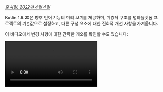 [//]: # (title: Kotlin 1.6.20의 새로운 기능)

_[출시일: 2022년 4월 4일](releases.md#release-details)_

Kotlin 1.6.20은 향후 언어 기능의 미리 보기를 제공하며, 계층적 구조를 멀티플랫폼 프로젝트의 기본값으로 설정하고, 다른 구성 요소에 대한 진화적 개선 사항을 가져옵니다.

이 비디오에서 변경 사항에 대한 간략한 개요를 확인할 수도 있습니다:

<video src="https://www.youtube.com/v/8F19ds109-o" title="What's new in Kotlin 1.6.20"/>

## 언어

Kotlin 1.6.20에서는 두 가지 새로운 언어 기능을 사용해 볼 수 있습니다:

*   [Kotlin/JVM용 컨텍스트 리시버 프로토타입](#prototype-of-context-receivers-for-kotlin-jvm)
*   [확정적 non-nullable 타입](#definitely-non-nullable-types)

### Kotlin/JVM용 컨텍스트 리시버 프로토타입

> 이 기능은 Kotlin/JVM에서만 사용할 수 있는 프로토타입입니다. `-Xcontext-receivers`를 활성화하면 컴파일러는 프로덕션 코드에 사용할 수 없는 사전 출시 바이너리를 생성합니다. 컨텍스트 리시버는 시험용 프로젝트에서만 사용하십시오. [YouTrack](https://youtrack.jetbrains.com/issues/KT)에 피드백을 보내주시면 감사하겠습니다.
>
{style="warning"}

Kotlin 1.6.20부터는 하나의 리시버(receiver)만 가질 수 있다는 제약이 사라졌습니다. 더 많은 리시버가 필요한 경우, 선언에 컨텍스트 리시버(context receiver)를 추가하여 함수, 프로퍼티, 클래스를 컨텍스트 의존적(_contextual_)으로 만들 수 있습니다. 컨텍스트 선언은 다음을 수행합니다:

*   선언된 모든 컨텍스트 리시버가 호출자(caller)의 스코프에 암시적 리시버로 존재해야 합니다.
*   선언된 컨텍스트 리시버를 자신의 본문 스코프(body scope)로 암시적 리시버로 가져옵니다.

```kotlin
interface LoggingContext {
    val log: Logger // 이 컨텍스트는 로거에 대한 참조를 제공합니다.
}

context(LoggingContext)
fun startBusinessOperation() {
    // LoggingContext가 암시적 리시버이므로 log 프로퍼티에 접근할 수 있습니다.
    log.info("Operation has started")
}

fun test(loggingContext: LoggingContext) {
    with(loggingContext) {
        // startBusinessOperation()을 호출하려면 스코프에 LoggingContext가 암시적 리시버로 있어야 합니다.
        startBusinessOperation()
    }
}
```

프로젝트에서 컨텍스트 리시버를 활성화하려면 `-Xcontext-receivers` 컴파일러 옵션을 사용하십시오. 기능 및 구문에 대한 자세한 설명은 [KEEP](https://github.com/Kotlin/KEEP/blob/master/proposals/context-receivers.md#detailed-design)에서 확인할 수 있습니다.

구현은 프로토타입이며 다음 사항에 유의하십시오:

*   `-Xcontext-receivers`가 활성화되면 컴파일러는 프로덕션 코드에 사용할 수 없는 사전 출시 바이너리를 생성합니다.
*   현재 컨텍스트 리시버에 대한 IDE 지원은 미미합니다.

이 기능을 시험용 프로젝트에서 사용해보고 [이 YouTrack 이슈](https://youtrack.jetbrains.com/issue/KT-42435)에 여러분의 생각과 경험을 공유해 주십시오. 문제가 발생하면 [새 이슈를 제출](https://kotl.in/issue)해 주십시오.

### 확정적 non-nullable 타입

> 확정적 non-nullable 타입은 [베타](components-stability.md) 단계에 있습니다. 거의 안정적이지만, 향후 마이그레이션 단계가 필요할 수 있습니다. 변경 사항을 최소화하기 위해 최선을 다할 것입니다.
>
{style="warning"}

제네릭 Java 클래스 및 인터페이스를 확장할 때 더 나은 상호 운용성을 제공하기 위해, Kotlin 1.6.20에서는 새로운 구문 `T & Any`를 사용하여 사용 지점(use site)에서 제네릭 타입 파라미터를 확정적 non-nullable로 표시할 수 있습니다.
이 구문 형식은 [교차 타입(intersection types)](https://en.wikipedia.org/wiki/Intersection_type) 표기법에서 유래했으며, 현재는 `&`의 왼쪽에 nullable 상위 바운드(upper bound)를 가진 타입 파라미터와 오른쪽에 non-nullable `Any`로 제한됩니다:

```kotlin
fun <T> elvisLike(x: T, y: T & Any): T & Any = x ?: y

fun main() {
    // OK
    elvisLike<String>("", "").length
    // 에러: 'null'은 non-null 타입의 값이 될 수 없습니다.
    elvisLike<String>("", null).length

    // OK
    elvisLike<String?>(null, "").length
    // 에러: 'null'은 non-null 타입의 값이 될 수 없습니다.
    elvisLike<String?>(null, null).length
}
```
{validate="false"}

이 기능을 활성화하려면 언어 버전을 `1.7`로 설정하십시오:

<tabs group="build-script">
<tab title="Kotlin" group-key="kotlin">

```kotlin
kotlin {
    sourceSets.all {
        languageSettings.apply {
            languageVersion = "1.7"
        }
    }
}
```

</tab>
<tab title="Groovy" group-key="groovy">

```groovy
kotlin {
    sourceSets.all {
        languageSettings {
            languageVersion = '1.7'
        }
    }
}
```

</tab>
</tabs>

[KEEP](https://github.com/Kotlin/KEEP/blob/master/proposals/definitely-non-nullable-types.md)에서 확정적 non-nullable 타입에 대해 자세히 알아보십시오.

## Kotlin/JVM

Kotlin 1.6.20은 다음을 소개합니다:

*   JVM 인터페이스의 기본 메서드 호환성 개선: [인터페이스를 위한 새로운 `@JvmDefaultWithCompatibility` 어노테이션](#new-jvmdefaultwithcompatibility-annotation-for-interfaces) 및 [`-Xjvm-default` 모드의 호환성 변경 사항](#compatibility-changes-in-the-xjvm-default-modes)
*   [JVM 백엔드에서 단일 모듈 병렬 컴파일 지원](#support-for-parallel-compilation-of-a-single-module-in-the-jvm-backend)
*   [함수형 인터페이스 생성자에 대한 호출 가능 참조 지원](#support-for-callable-references-to-functional-interface-constructors)

### 인터페이스를 위한 새로운 @JvmDefaultWithCompatibility 어노테이션

Kotlin 1.6.20은 새로운 어노테이션 [`@JvmDefaultWithCompatibility`](https://kotlinlang.org/api/latest/jvm/stdlib/kotlin.jvm/-jvm-default-with-compatibility/)를 소개합니다. 이를 `-Xjvm-default=all` 컴파일러 옵션과 함께 사용하여 모든 Kotlin 인터페이스의 non-abstract 멤버에 대해 [JVM 인터페이스에 기본 메서드를 생성](java-to-kotlin-interop.md#default-methods-in-interfaces)할 수 있습니다.

`-Xjvm-default=all` 옵션 없이 컴파일된 Kotlin 인터페이스를 사용하는 클라이언트가 있는 경우, 이 옵션으로 컴파일된 코드와 이진(binary) 호환성이 없을 수 있습니다.
Kotlin 1.6.20 이전에는 이러한 호환성 문제를 피하기 위해, [권장되는 접근 방식](https://blog.jetbrains.com/kotlin/2020/07/kotlin-1-4-m3-generating-default-methods-in-interfaces/#JvmDefaultWithoutCompatibility)은 `-Xjvm-default=all-compatibility` 모드를 사용하고, 이러한 유형의 호환성이 필요 없는 인터페이스에는 `@JvmDefaultWithoutCompatibility` 어노테이션을 사용하는 것이었습니다.

이 접근 방식에는 몇 가지 단점이 있었습니다:

*   새로운 인터페이스가 추가될 때 어노테이션 추가를 쉽게 잊을 수 있었습니다.
*   일반적으로 public API보다 비공개 부분에 더 많은 인터페이스가 있으므로, 코드의 여러 곳에 이 어노테이션을 두게 됩니다.

이제 `-Xjvm-default=all` 모드를 사용하고 `@JvmDefaultWithCompatibility` 어노테이션으로 인터페이스를 표시할 수 있습니다.
이를 통해 public API의 모든 인터페이스에 이 어노테이션을 한 번만 추가할 수 있으며, 새로운 비공개 코드에는 어노테이션을 사용할 필요가 없습니다.

[이 YouTrack 티켓](https://youtrack.jetbrains.com/issue/KT-48217)에 이 새로운 어노테이션에 대한 피드백을 남겨주십시오.

### -Xjvm-default 모드의 호환성 변경 사항

Kotlin 1.6.20은 기본 모드(`-Xjvm-default=disable` 컴파일러 옵션)의 모듈을 `-Xjvm-default=all` 또는 `-Xjvm-default=all-compatibility` 모드로 컴파일된 모듈에 대해 컴파일하는 옵션을 추가합니다.
이전과 마찬가지로, 모든 모듈이 `-Xjvm-default=all` 또는 `-Xjvm-default=all-compatibility` 모드를 가지고 있다면 컴파일은 성공적으로 이루어질 것입니다.
[이 YouTrack 이슈](https://youtrack.jetbrains.com/issue/KT-47000)에 피드백을 남길 수 있습니다.

Kotlin 1.6.20은 컴파일러 옵션 `-Xjvm-default`의 `compatibility` 및 `enable` 모드를 사용 중단(deprecate)합니다.
호환성과 관련하여 다른 모드의 설명에 변경 사항이 있지만, 전체적인 로직은 동일하게 유지됩니다.
[업데이트된 설명](java-to-kotlin-interop.md#compatibility-modes-for-default-methods)을 확인하십시오.

Java 상호 운용성의 기본 메서드에 대한 자세한 내용은 [상호 운용성 문서](java-to-kotlin-interop.md#default-methods-in-interfaces) 및
[이 블로그 게시물](https://blog.jetbrains.com/kotlin/2020/07/kotlin-1-4-m3-generating-default-methods-in-interfaces/)을 참조하십시오.

### JVM 백엔드에서 단일 모듈 병렬 컴파일 지원

> JVM 백엔드에서 단일 모듈 병렬 컴파일 지원은 [실험적](components-stability.md)입니다. 언제든지 중단되거나 변경될 수 있습니다. (아래 세부 정보 참조) 옵트인(Opt-in)이 필요하며, 평가 목적으로만 사용해야 합니다. [YouTrack](https://youtrack.jetbrains.com/issue/KT-46085)에 대한 여러분의 피드백을 주시면 감사하겠습니다.
>
{style="warning"}

[새로운 JVM IR 백엔드 컴파일 시간 개선](https://youtrack.jetbrains.com/issue/KT-46768) 작업을 계속하고 있습니다.
Kotlin 1.6.20에서는 모듈의 모든 파일을 병렬로 컴파일하는 실험적인 JVM IR 백엔드 모드를 추가했습니다.
병렬 컴파일은 전체 컴파일 시간을 최대 15%까지 단축할 수 있습니다.

[컴파일러 옵션](compiler-reference.md#compiler-options) `-Xbackend-threads`를 사용하여 실험적인 병렬 백엔드 모드를 활성화하십시오.
이 옵션에 대해 다음 인수를 사용하십시오:

*   `N`은 사용하려는 스레드 수입니다. CPU 코어 수보다 커서는 안 됩니다. 그렇지 않으면 스레드 간 컨텍스트 전환으로 인해 병렬화가 효과적이지 않게 됩니다.
*   `0`은 각 CPU 코어에 대해 별도의 스레드를 사용합니다.

[Gradle](gradle.md)은 작업을 병렬로 실행할 수 있지만, 프로젝트(또는 프로젝트의 주요 부분)가 Gradle 관점에서 하나의 큰 작업일 경우 이러한 유형의 병렬화는 크게 도움이 되지 않습니다.
매우 큰 모놀리식 모듈이 있는 경우, 병렬 컴파일을 사용하여 더 빠르게 컴파일하십시오.
프로젝트가 많은 작은 모듈로 구성되어 있고 Gradle에 의해 빌드가 병렬화되어 있다면, 컨텍스트 전환으로 인해 또 다른 병렬화 계층을 추가하는 것이 성능에 악영향을 미칠 수 있습니다.

> 병렬 컴파일에는 몇 가지 제약이 있습니다:
> *   [kapt](kapt.md)는 IR 백엔드를 비활성화하므로 kapt와 함께 작동하지 않습니다.
> *   설계상 더 많은 JVM 힙(heap)이 필요합니다. 힙의 양은 스레드 수에 비례합니다.
>
{style="note"}

### 함수형 인터페이스 생성자에 대한 호출 가능 참조 지원

> 함수형 인터페이스 생성자에 대한 호출 가능 참조 지원은 [실험적](components-stability.md)입니다. 언제든지 중단되거나 변경될 수 있습니다. (아래 세부 정보 참조) 옵트인(Opt-in)이 필요하며, 평가 목적으로만 사용해야 합니다. [YouTrack](https://youtrack.jetbrains.com/issue/KT-47939)에 대한 여러분의 피드백을 주시면 감사하겠습니다.
>
{style="warning"}

함수형 인터페이스 생성자에 대한 [호출 가능 참조](reflection.md#callable-references) 지원은 생성자 함수를 가진 인터페이스에서 [함수형 인터페이스](fun-interfaces.md)로 마이그레이션하는 소스 호환 방법을 추가합니다.

다음 코드를 고려하십시오:

```kotlin
interface Printer {
    fun print()
}

fun Printer(block: () -> Unit): Printer = object : Printer { override fun print() = block() }
```

함수형 인터페이스 생성자에 대한 호출 가능 참조가 활성화되면, 이 코드는 단순히 함수형 인터페이스 선언으로 대체될 수 있습니다:

```kotlin
fun interface Printer {
    fun print()
}
```

해당 생성자는 암시적으로 생성되며, `::Printer` 함수 참조를 사용하는 모든 코드는 컴파일됩니다. 예를 들어:

```kotlin
documentsStorage.addPrinter(::Printer)
```
{validate="false"}

레거시 함수 `Printer`에 [`@Deprecated`](https://kotlinlang.org/api/latest/jvm/stdlib/kotlin/-deprecated/) 어노테이션을 `DeprecationLevel.HIDDEN`과 함께 표시하여 이진 호환성을 유지하십시오:

```kotlin
@Deprecated(message = "Your message about the deprecation", level = DeprecationLevel.HIDDEN)
fun Printer(...) {...}
```
{validate="false"}

이 기능을 활성화하려면 컴파일러 옵션 `-XXLanguage:+KotlinFunInterfaceConstructorReference`를 사용하십시오.

## Kotlin/Native

Kotlin/Native 1.6.20은 새로운 구성 요소의 지속적인 개발을 의미합니다. 다른 플랫폼에서 Kotlin과의 일관된 경험을 향한 또 다른 발걸음을 내디뎠습니다:

*   [새로운 메모리 관리자 업데이트](#an-update-on-the-new-memory-manager)
*   [새로운 메모리 관리자의 sweep 단계 동시 구현](#concurrent-implementation-for-the-sweep-phase-in-new-memory-manager)
*   [어노테이션 클래스 인스턴스화](#instantiation-of-annotation-classes)
*   [Swift async/await와의 상호 운용: KotlinUnit 대신 Swift의 Void 반환](#interop-with-swift-async-await-returning-void-instead-of-kotlinunit)
*   [libbacktrace를 사용한 더 나은 스택 트레이스](#better-stack-traces-with-libbacktrace)
*   [독립형 Android 실행 파일 지원](#support-for-standalone-android-executables)
*   [성능 개선](#performance-improvements)
*   [cinterop 모듈 임포트 시 개선된 오류 처리](#improved-error-handling-during-cinterop-modules-import)
*   [Xcode 13 라이브러리 지원](#support-for-xcode-13-libraries)

### 새로운 메모리 관리자 업데이트

> 새로운 Kotlin/Native 메모리 관리자는 [알파](components-stability.md) 단계에 있습니다. 호환되지 않게 변경될 수 있으며 향후 수동 마이그레이션이 필요할 수 있습니다. [YouTrack](https://youtrack.jetbrains.com/issue/KT-48525)에 대한 여러분의 피드백을 주시면 감사하겠습니다.
>
{style="note"}

Kotlin 1.6.20에서는 새로운 Kotlin/Native 메모리 관리자의 알파 버전을 사용해 볼 수 있습니다.
이는 JVM과 Native 플랫폼 간의 차이를 없애 멀티플랫폼 프로젝트에서 일관된 개발자 경험을 제공합니다.
예를 들어, Android와 iOS 모두에서 작동하는 새로운 크로스 플랫폼 모바일 애플리케이션을 훨씬 쉽게 만들 수 있습니다.

새로운 Kotlin/Native 메모리 관리자는 스레드 간 객체 공유에 대한 제한을 해제합니다.
또한 안전하고 특별한 관리나 어노테이션이 필요 없는 메모리 누수 없는 동시 프로그래밍 프리미티브를 제공합니다.

새로운 메모리 관리자는 향후 버전에서 기본값이 될 예정이므로, 지금 바로 사용해 보시기를 권장합니다.
새로운 메모리 관리자에 대해 자세히 알아보고 데모 프로젝트를 살펴보려면 [블로그 게시물](https://blog.jetbrains.com/kotlin/2021/08/try-the-new-kotlin-native-memory-manager-development-preview/)을 확인하거나, 직접 사용해 보려면 바로 [마이그레이션 지침](https://github.com/JetBrains/kotlin/blob/master/kotlin-native/NEW_MM.md)으로 이동하십시오.

프로젝트에서 새로운 메모리 관리자를 사용해보고 작동 방식을 확인한 다음, [YouTrack](https://youtrack.jetbrains.com/issue/KT-48525) 이슈 트래커에 피드백을 공유해 주십시오.

### 새로운 메모리 관리자의 sweep 단계 동시 구현

[Kotlin 1.6에서 발표된](whatsnew16.md#preview-of-the-new-memory-manager) 새로운 메모리 관리자로 이미 전환했다면, 엄청난 실행 시간 개선을 확인할 수 있을 것입니다. 저희 벤치마크에서는 평균 35%의 개선을 보여줍니다.
1.6.20부터는 새로운 메모리 관리자를 위한 sweep 단계의 동시 구현도 제공됩니다.
이는 또한 성능을 향상시키고 가비지 컬렉터 일시 중지(pause) 시간을 단축시켜야 합니다.

새로운 Kotlin/Native 메모리 관리자를 위한 기능을 활성화하려면 다음 컴파일러 옵션을 전달하십시오:

```bash
-Xgc=cms
```

[이 YouTrack 이슈](https://youtrack.jetbrains.com/issue/KT-48526)에 새로운 메모리 관리자 성능에 대한 피드백을 자유롭게 공유해 주십시오.

### 어노테이션 클래스 인스턴스화

Kotlin 1.6.0에서는 어노테이션 클래스 인스턴스화가 Kotlin/JVM 및 Kotlin/JS에서 [안정적](components-stability.md)이 되었습니다.
1.6.20 버전은 Kotlin/Native에 대한 지원을 제공합니다.

[어노테이션 클래스 인스턴스화](annotations.md#instantiation)에 대해 자세히 알아보십시오.

### Swift async/await와의 상호 운용: KotlinUnit 대신 Swift의 Void 반환

> Swift async/await와의 동시성 상호 운용성은 [실험적](components-stability.md)입니다. 언제든지 중단되거나 변경될 수 있습니다. 평가 목적으로만 사용해야 합니다. [YouTrack](https://youtrack.jetbrains.com/issue/KT-47610)에 대한 여러분의 피드백을 주시면 감사하겠습니다.
>
{style="warning"}

Swift 5.5부터 제공되는 [Swift의 async/await와의 실험적 상호 운용](whatsnew1530.md#experimental-interoperability-with-swift-5-5-async-await)에 대한 작업을 계속했습니다.
Kotlin 1.6.20은 `Unit` 반환 타입을 가진 `suspend` 함수와 작동하는 방식에서 이전 버전과 다릅니다.

이전에는 이러한 함수가 Swift에서 `KotlinUnit`을 반환하는 `async` 함수로 표현되었습니다. 그러나 이들에 대한 적절한 반환 타입은 non-suspending 함수와 유사하게 `Void`입니다.

기존 코드의 호환성 파괴를 방지하기 위해, 컴파일러가 `Unit`을 반환하는 suspend 함수를 `async` Swift의 `Void` 반환 타입으로 번역하도록 하는 Gradle 프로퍼티를 도입하고 있습니다:

```none
# gradle.properties
kotlin.native.binary.unitSuspendFunctionObjCExport=proper
```

향후 Kotlin 릴리스에서는 이 동작을 기본값으로 설정할 계획입니다.

### libbacktrace를 사용한 더 나은 스택 트레이스

> 소스 위치 해결에 libbacktrace를 사용하는 것은 [실험적](components-stability.md)입니다. 언제든지 중단되거나 변경될 수 있습니다. 평가 목적으로만 사용해야 합니다. [YouTrack](https://youtrack.jetbrains.com/issue/KT-48424)에 대한 여러분의 피드백을 주시면 감사하겠습니다.
>
{style="warning"}

Kotlin/Native는 이제 `linux*` (단, `linuxMips32` 및 `linuxMipsel32` 제외) 및 `androidNative*` 타겟의 더 나은 디버깅을 위해 파일 위치 및 줄 번호가 포함된 상세 스택 트레이스를 생성할 수 있습니다.

이 기능은 내부적으로 [libbacktrace](https://github.com/ianlancetaylor/libbacktrace) 라이브러리를 사용합니다.
다음 코드를 통해 차이점의 예를 살펴보십시오:

```kotlin
fun main() = bar()
fun bar() = baz()
inline fun baz() {
    error("")
}
```

*   **1.6.20 이전:**

```text
Uncaught Kotlin exception: kotlin.IllegalStateException:
   at 0   example.kexe        0x227190       kfun:kotlin.Throwable#<init>(kotlin.String?){} + 96
   at 1   example.kexe        0x221e4c       kfun:kotlin.Exception#<init>(kotlin.String?){} + 92
   at 2   example.kexe        0x221f4c       kfun:kotlin.RuntimeException#<init>(kotlin.String?){} + 92
   at 3   example.kexe        0x22234c       kfun:kotlin.IllegalStateException#<init>(kotlin.String?){} + 92
   at 4   example.kexe        0x25d708       kfun:#bar(){} + 104
   at 5   example.kexe        0x25d68c       kfun:#main(){} + 12
```
{initial-collapse-state="collapsed" collapsible="true"}

*   **libbacktrace가 적용된 1.6.20:**

```text
Uncaught Kotlin exception: kotlin.IllegalStateException:
   at 0   example.kexe        0x229550    kfun:kotlin.Throwable#<init>(kotlin.String?){} + 96 (/opt/buildAgent/work/c3a91df21e46e2c8/kotlin/kotlin-native/runtime/src/main/kotlin/kotlin/Throwable.kt:24:37)
   at 1   example.kexe        0x22420c    kfun:kotlin.Exception#<init>(kotlin.String?){} + 92 (/opt/buildAgent/work/c3a91df21e46e2c8/kotlin/kotlin-native/runtime/src/main/kotlin/kotlin/Exceptions.kt:23:44)
   at 2   example.kexe        0x22430c    kfun:kotlin.RuntimeException#<init>(kotlin.String?){} + 92 (/opt/buildAgent/work/c3a91df21e46e2c8/kotlin/kotlin-native/runtime/src/main/kotlin/kotlin/Exceptions.kt:34:44)
   at 3   example.kexe        0x22470c    kfun:kotlin.IllegalStateException#<init>(kotlin.String?){} + 92 (/opt/buildAgent/work/c3a91df21e46e2c8/kotlin/kotlin-native/runtime/src/main/kotlin/kotlin/Exceptions.kt:70:44)
   at 4   example.kexe        0x25fac8    kfun:#bar(){} + 104 [inlined] (/opt/buildAgent/work/c3a91df21e46e2c8/kotlin/libraries/stdlib/src/kotlin/util/Preconditions.kt:143:56)
   at 5   example.kexe        0x25fac8    kfun:#bar(){} + 104 [inlined] (/private/tmp/backtrace/src/commonMain/kotlin/app.kt:4:5)
   at 6   example.kexe        0x25fac8    kfun:#bar(){} + 104 (/private/tmp/backtrace/src/commonMain/kotlin/app.kt:2:13)
   at 7   example.kexe        0x25fa4c    kfun:#main(){} + 12 (/private/tmp/backtrace/src/commonMain/kotlin/app.kt:1:14)
```
{initial-collapse-state="collapsed" collapsible="true"}

스택 트레이스에 이미 파일 위치와 줄 번호가 있던 Apple 타겟에서는 libbacktrace가 인라인 함수 호출에 대해 더 자세한 정보를 제공합니다:

*   **1.6.20 이전:**

```text
Uncaught Kotlin exception: kotlin.IllegalStateException:
   at 0   example.kexe    0x10a85a8f8    kfun:kotlin.Throwable#<init>(kotlin.String?){} + 88 (/opt/buildAgent/work/c3a91df21e46e2c8/kotlin/kotlin-native/runtime/src/main/kotlin/kotlin/Throwable.kt:24:37)
   at 1   example.kexe    0x10a855846    kfun:kotlin.Exception#<init>(kotlin.String?){} + 86 (/opt/buildAgent/work/c3a91df21e46e2c8/kotlin/kotlin-native/runtime/src/main/kotlin/kotlin/Exceptions.kt:23:44)
   at 2   example.kexe    0x10a855936    kfun:kotlin.RuntimeException#<init>(kotlin.String?){} + 86 (/opt/buildAgent/work/c3a91df21e46e2c8/kotlin/kotlin-native/runtime/src/main/kotlin/kotlin/Exceptions.kt:34:44)
   at 3   example.kexe    0x10a855c86    kfun:kotlin.IllegalStateException#<init>(kotlin.String?){} + 86 (/opt/buildAgent/work/c3a91df21e46e2c8/kotlin/kotlin-native/runtime/src/main/kotlin/kotlin/Exceptions.kt:70:44)
   at 4   example.kexe    0x10a8489a5    kfun:#bar(){} + 117 (/private/tmp/backtrace/src/commonMain/kotlin/app.kt:2:1)
   at 5   example.kexe    0x10a84891c    kfun:#main(){} + 12 (/private/tmp/backtrace/src/commonMain/kotlin/app.kt:1:14)
...
```
{initial-collapse-state="collapsed" collapsible="true"}

*   **libbacktrace가 적용된 1.6.20:**

```text
Uncaught Kotlin exception: kotlin.IllegalStateException:
   at 0   example.kexe    0x10669bc88    kfun:kotlin.Throwable#<init>(kotlin.String?){} + 88 (/opt/buildAgent/work/c3a91df21e46e2c8/kotlin/kotlin-native/runtime/src/main/kotlin/kotlin/Throwable.kt:24:37)
   at 1   example.kexe    0x106696bd6    kfun:kotlin.Exception#<init>(kotlin.String?){} + 86 (/opt/buildAgent/work/c3a91df21e46e2c8/kotlin/kotlin-native/runtime/src/main/kotlin/kotlin/Exceptions.kt:23:44)
   at 2   example.kexe    0x106696cc6    kfun:kotlin.RuntimeException#<init>(kotlin.String?){} + 86 (/opt/buildAgent/work/c3a91df21e46e2c8/kotlin/kotlin-native/runtime/src/main/kotlin/kotlin/Exceptions.kt:34:44)
   at 3   example.kexe    0x106697016    kfun:kotlin.IllegalStateException#<init>(kotlin.String?){} + 86 (/opt/buildAgent/work/c3a91df21e46e2c8/kotlin/kotlin-native/runtime/src/main/kotlin/kotlin/Exceptions.kt:70:44)
   at 4   example.kexe    0x106689d35    kfun:#bar(){} + 117 [inlined] (/opt/buildAgent/work/c3a91df21e46e2c8/kotlin/libraries/stdlib/src/kotlin/util/Preconditions.kt:143:56)
>>  at 5   example.kexe    0x106689d35    kfun:#bar(){} + 117 [inlined] (/private/tmp/backtrace/src/commonMain/kotlin/app.kt:4:5)
   at 6   example.kexe    0x106689d35    kfun:#bar(){} + 117 (/private/tmp/backtrace/src/commonMain/kotlin/app.kt:2:13)
   at 7   example.kexe    0x106689cac    kfun:#main(){} + 12 (/private/tmp/backtrace/src/commonMain/kotlin/app.kt:1:14)
...
```
{initial-collapse-state="collapsed" collapsible="true"}

libbacktrace를 사용하여 더 나은 스택 트레이스를 생성하려면 `gradle.properties`에 다음 줄을 추가하십시오:

```none
# gradle.properties
kotlin.native.binary.sourceInfoType=libbacktrace
```

[이 YouTrack 이슈](https://youtrack.jetbrains.com/issue/KT-48424)에 libbacktrace를 사용한 Kotlin/Native 디버깅이 어떻게 작동하는지 알려주십시오.

### 독립형 Android 실행 파일 지원

이전에는 Kotlin/Native의 Android Native 실행 파일은 실제 실행 파일이 아니라 NativeActivity로 사용할 수 있는 공유 라이브러리였습니다. 이제 Android Native 타겟을 위한 표준 실행 파일을 생성하는 옵션이 있습니다.

이를 위해 프로젝트의 `build.gradle(.kts)` 부분에서 `androidNative` 타겟의 실행 파일 블록을 구성하십시오. 다음 바이너리 옵션을 추가하십시오:

```kotlin
kotlin {
    androidNativeX64("android") {
        binaries {
            executable {
                binaryOptions["androidProgramType"] = "standalone"
            }
        }
    }
}
```

이 기능은 Kotlin 1.7.0에서 기본값이 될 예정입니다. 현재 동작을 유지하려면 다음 설정을 사용하십시오:

```kotlin
binaryOptions["androidProgramType"] = "nativeActivity"
```

Mattia Iavarone의 [구현](https://github.com/jetbrains/kotlin/pull/4624)에 감사드립니다!

### 성능 개선

[컴파일 프로세스 속도 향상](https://youtrack.jetbrains.com/issue/KT-42294) 및 개발 경험 개선을 위해 Kotlin/Native에 열심히 노력하고 있습니다.

Kotlin 1.6.20은 Kotlin이 생성하는 LLVM IR에 영향을 미치는 일부 성능 업데이트 및 버그 수정을 포함합니다.
내부 프로젝트 벤치마크에 따르면, 평균적으로 다음과 같은 성능 향상을 달성했습니다:

*   실행 시간 15% 단축
*   릴리스 및 디버그 바이너리 모두에서 코드 크기 20% 단축
*   릴리스 바이너리 컴파일 시간 26% 단축

이러한 변경 사항은 또한 대규모 내부 프로젝트에서 디버그 바이너리의 컴파일 시간을 10% 단축합니다.

이를 달성하기 위해 컴파일러가 생성하는 일부 합성(synthetic) 객체에 대한 정적 초기화를 구현하고, 모든 함수에 대한 LLVM IR 구조 방식을 개선했으며, 컴파일러 캐시를 최적화했습니다.

### cinterop 모듈 임포트 시 개선된 오류 처리

이번 릴리스는 `cinterop` 도구를 사용하여 Objective-C 모듈을 임포트하는 경우(CocoaPods pod에 일반적인 경우) 개선된 오류 처리를 도입합니다.
이전에는 Objective-C 모듈 작업 중 오류가 발생하면(예: 헤더에서 컴파일 오류 처리 시), `fatal error: could not build module $name`과 같이 정보가 부족한 오류 메시지를 받았습니다.
`cinterop` 도구의 이 부분을 확장하여, 이제 확장된 설명과 함께 오류 메시지를 받을 수 있습니다.

### Xcode 13 라이브러리 지원

Xcode 13과 함께 제공되는 라이브러리는 이번 릴리스부터 완벽하게 지원됩니다. Kotlin 코드 어디에서든 자유롭게 접근할 수 있습니다.

## Kotlin Multiplatform

1.6.20은 Kotlin Multiplatform에 다음과 같은 주목할 만한 업데이트를 제공합니다:

*   [모든 새로운 멀티플랫폼 프로젝트에 계층적 구조 지원이 기본으로 적용됨](#hierarchical-structure-support-for-multiplatform-projects)
*   [Kotlin CocoaPods Gradle 플러그인이 CocoaPods 통합을 위한 몇 가지 유용한 기능 수신](#kotlin-cocoapods-gradle-plugin)

### 멀티플랫폼 프로젝트를 위한 계층적 구조 지원

Kotlin 1.6.20에는 계층적 구조 지원이 기본으로 활성화되어 있습니다.
[Kotlin 1.4.0에서 이를 도입](whatsnew14.md#sharing-code-in-several-targets-with-the-hierarchical-project-structure)한 이래로, 프론트엔드를 크게 개선하고 IDE 임포트를 안정화했습니다.

이전에는 멀티플랫폼 프로젝트에 코드를 추가하는 두 가지 방법이 있었습니다. 첫 번째는 플랫폼별 소스 세트에 코드를 삽입하는 것으로, 이는 하나의 타겟으로 제한되며 다른 플랫폼에서 재사용할 수 없습니다.
두 번째는 현재 Kotlin이 지원하는 모든 플랫폼에서 공유되는 공통 소스 세트를 사용하는 것입니다.

이제 많은 공통 로직과 서드파티 API를 재사용하는 여러 유사한 네이티브 타겟 간에 [소스 코드를 공유](#better-code-sharing-in-your-project)할 수 있습니다.
이 기술은 올바른 기본 종속성을 제공하고 공유 코드에서 사용 가능한 정확한 API를 찾아줍니다.
이는 복잡한 빌드 설정을 없애고 네이티브 타겟 간의 소스 세트 공유를 위한 IDE 지원을 얻기 위해 해결 방법을 사용할 필요를 줄여줍니다. 또한 다른 타겟을 위한 API가 안전하지 않게 사용되는 것을 방지하는 데 도움이 됩니다.

계층적 프로젝트 구조는 [라이브러리 작성자](#more-opportunities-for-library-authors)에게도 유용할 것입니다. 공통 API를 가진 라이브러리를 특정 타겟의 하위 집합에 대해 게시하고 소비할 수 있기 때문입니다.

기본적으로 계층적 프로젝트 구조로 게시된 라이브러리는 계층적 구조 프로젝트와만 호환됩니다.

#### 프로젝트에서 더 나은 코드 공유

계층적 구조 지원이 없으면, [Kotlin 타겟](https://www.jetbrains.com/help/kotlin-multiplatform-dev/multiplatform-dsl-reference.html#targets) 중 _일부_에만 코드를 공유하고 _전체_에는 공유하지 않는 직접적인 방법이 없습니다.
인기 있는 예시 중 하나는 모든 iOS 타겟 간에 코드를 공유하고 Foundation과 같은 iOS 특정 [종속성](https://www.jetbrains.com/help/kotlin-multiplatform-dev/multiplatform-share-on-platforms.html#connect-platform-specific-libraries)에 접근하는 것입니다.

계층적 프로젝트 구조 지원 덕분에, 이제 기본적으로 이를 달성할 수 있습니다.
새로운 구조에서는 소스 세트가 계층을 형성합니다.
주어진 소스 세트가 컴파일되는 각 타겟에 사용 가능한 플랫폼별 언어 기능 및 종속성을 사용할 수 있습니다.

예를 들어, iOS 장치 및 시뮬레이터를 위한 두 가지 타겟 — `iosArm64` 및 `iosX64` — 을 가진 일반적인 멀티플랫폼 프로젝트를 고려해 보십시오.
Kotlin 툴링은 두 타겟이 동일한 함수를 가지고 있음을 이해하고 중간 소스 세트인 `iosMain`에서 해당 함수에 접근할 수 있도록 허용합니다.

![iOS hierarchy example](ios-hierarchy-example.jpg){width=700}

Kotlin 툴체인은 Kotlin/Native stdlib 또는 네이티브 라이브러리와 같은 올바른 기본 종속성을 제공합니다.
또한 Kotlin 툴링은 공유 코드에서 사용 가능한 정확한 API 표면 영역을 찾기 위해 최선을 다할 것입니다.
이는 예를 들어, Windows용으로 공유된 코드에서 macOS 특정 함수를 사용하는 경우와 같은 상황을 방지합니다.

#### 라이브러리 작성자를 위한 더 많은 기회

멀티플랫폼 라이브러리가 게시될 때, 중간 소스 세트의 API는 이제 함께 제대로 게시되어 소비자에게 제공됩니다.
다시 말해, Kotlin 툴체인은 소비자 소스 세트에서 사용 가능한 API를 자동으로 파악하는 동시에, 예를 들어 JVM을 위한 API를 JS 코드에서 사용하는 것과 같이 안전하지 않은 사용을 신중하게 감시할 것입니다.
[라이브러리에서 코드 공유](https://www.jetbrains.com/help/kotlin-multiplatform-dev/multiplatform-share-on-platforms.html#share-code-in-libraries)에 대해 자세히 알아보십시오.

#### 구성 및 설정

Kotlin 1.6.20부터 모든 새로운 멀티플랫폼 프로젝트는 계층적 프로젝트 구조를 가집니다. 추가 설정은 필요하지 않습니다.

*   이미 [수동으로 활성화](https://www.jetbrains.com/help/kotlin-multiplatform-dev/multiplatform-share-on-platforms.html#share-code-on-similar-platforms)했다면, `gradle.properties`에서 사용 중단된 옵션을 제거할 수 있습니다:

    ```none
    # gradle.properties
    kotlin.mpp.enableGranularSourceSetsMetadata=true
    kotlin.native.enableDependencyPropagation=false // 또는 'true', 이전 설정에 따라 다름
    ```

*   Kotlin 1.6.20에서는 최상의 경험을 위해 [Android Studio 2021.1.1](https://developer.android.com/studio) (Bumblebee) 이상을 사용하는 것을 권장합니다.

*   선택 해제할 수도 있습니다. 계층적 구조 지원을 비활성화하려면 `gradle.properties`에서 다음 옵션을 설정하십시오:

    ```none
    # gradle.properties
    kotlin.mpp.hierarchicalStructureSupport=false
    ```

#### 피드백 남기기

이는 전체 생태계에 중요한 변화입니다. 더욱 개선하는 데 도움이 될 여러분의 피드백을 주시면 감사하겠습니다.

지금 바로 사용해보고 발생하는 모든 어려움을 [이슈 트래커](https://kotl.in/issue)에 보고해 주십시오.

### Kotlin CocoaPods Gradle 플러그인

CocoaPods 통합을 단순화하기 위해 Kotlin 1.6.20은 다음 기능을 제공합니다:

*   CocoaPods 플러그인은 이제 등록된 모든 타겟으로 XCFramework를 빌드하고 Podspec 파일을 생성하는 작업을 제공합니다. 이는 Xcode와 직접 통합하고 싶지 않지만 아티팩트를 빌드하여 로컬 CocoaPods 저장소에 배포하려는 경우에 유용할 수 있습니다.
    
    [XCFramework 빌드](https://www.jetbrains.com/help/kotlin-multiplatform-dev/multiplatform-build-native-binaries.html#build-xcframeworks)에 대해 자세히 알아보십시오.

*   프로젝트에서 [CocoaPods 통합](https://www.jetbrains.com/help/kotlin-multiplatform-dev/multiplatform-cocoapods-overview.html)을 사용하는 경우, 전체 Gradle 프로젝트에 필요한 Pod 버전을 지정하는 데 익숙할 것입니다. 이제 더 많은 옵션이 있습니다:
    *   `cocoapods` 블록에 Pod 버전을 직접 지정
    *   Gradle 프로젝트 버전 계속 사용
    
    이러한 속성 중 어느 것도 구성되지 않으면 오류가 발생합니다.

*   이제 전체 Gradle 프로젝트의 이름을 변경하는 대신 `cocoapods` 블록에서 CocoaPod 이름을 구성할 수 있습니다.

*   CocoaPods 플러그인은 새로운 `extraSpecAttributes` 속성을 도입합니다. 이 속성을 사용하여 이전에 `libraries` 또는 `vendored_frameworks`와 같이 하드코딩되었던 Podspec 파일의 속성을 구성할 수 있습니다.

```kotlin
kotlin {
    cocoapods {
        version = "1.0"
        name = "MyCocoaPod"
        extraSpecAttributes["social_media_url"] = 'https://twitter.com/kotlin'
        extraSpecAttributes["vendored_frameworks"] = 'CustomFramework.xcframework'
        extraSpecAttributes["libraries"] = 'xml'
    }
}
```

전체 Kotlin CocoaPods Gradle 플러그인 [DSL 참조](https://www.jetbrains.com/help/kotlin-multiplatform-dev/multiplatform-cocoapods-dsl-reference.html)를 참조하십시오.

## Kotlin/JS

Kotlin/JS 1.6.20의 개선 사항은 주로 IR 컴파일러에 영향을 미칩니다:

*   [개발 바이너리용 증분 컴파일 (IR)](#incremental-compilation-for-development-binaries-with-ir-compiler)
*   [기본적으로 최상위 프로퍼티 지연 초기화 (IR)](#lazy-initialization-of-top-level-properties-by-default-with-ir-compiler)
*   [기본적으로 프로젝트 모듈에 대한 별도의 JS 파일 (IR)](#separate-js-files-for-project-modules-by-default-with-ir-compiler)
*   [Char 클래스 최적화 (IR)](#char-class-optimization)
*   [내보내기 개선 (IR 및 레거시 백엔드 모두)](#improvements-to-export-and-typescript-declaration-generation)
*   [비동기 테스트를 위한 @AfterTest 보장](#aftertest-guarantees-for-asynchronous-tests)

### IR 컴파일러를 사용한 개발 바이너리용 증분 컴파일

IR 컴파일러를 사용한 Kotlin/JS 개발을 더욱 효율적으로 만들기 위해, 새로운 _증분 컴파일_ 모드를 도입하고 있습니다.

이 모드에서 `compileDevelopmentExecutableKotlinJs` Gradle 작업을 사용하여 **개발 바이너리**를 빌드할 때, 컴파일러는 모듈 수준에서 이전 컴파일 결과를 캐시합니다.
이는 변경되지 않은 소스 파일에 대해 캐시된 컴파일 결과를 후속 컴파일에 사용하여, 특히 작은 변경 사항이 있을 때 더 빠르게 완료되도록 합니다.
이 개선 사항은 개발 프로세스(편집-빌드-디버그 주기 단축)만을 대상으로 하며, 프로덕션 아티팩트 빌드에는 영향을 미치지 않습니다.

개발 바이너리에 대한 증분 컴파일을 활성화하려면 프로젝트의 `gradle.properties`에 다음 줄을 추가하십시오:

```none
# gradle.properties
kotlin.incremental.js.ir=true // 기본값은 false
```

저희 테스트 프로젝트에서는 새로운 모드가 증분 컴파일을 최대 30% 더 빠르게 만들었습니다. 그러나 이 모드에서의 클린 빌드(clean build)는 캐시를 생성하고 채워야 하므로 더 느려졌습니다.

[이 YouTrack 이슈](https://youtrack.jetbrains.com/issue/KT-50203)에 Kotlin/JS 프로젝트에서 증분 컴파일을 사용하는 것에 대한 의견을 알려주십시오.

### IR 컴파일러를 사용한 기본 최상위 프로퍼티 지연 초기화

Kotlin 1.4.30에서는 JS IR 컴파일러에서 [최상위 프로퍼티 지연 초기화](whatsnew1430.md#lazy-initialization-of-top-level-properties)의 프로토타입을 선보였습니다.
애플리케이션 시작 시 모든 프로퍼티를 초기화할 필요를 없앰으로써, 지연 초기화는 시작 시간을 단축합니다. 저희 측정 결과 실제 Kotlin/JS 애플리케이션에서 약 10%의 속도 향상을 보였습니다.

이제 이 메커니즘을 다듬고 제대로 테스트한 후, IR 컴파일러에서 최상위 프로퍼티에 대한 지연 초기화를 기본값으로 설정하고 있습니다.

```kotlin
// 지연 초기화
val a = run {
    val result = // 집중적인 계산
        println(result)
    result
} // run은 변수가 처음 사용될 때 실행됩니다.
```

어떤 이유로든 프로퍼티를 즉시(애플리케이션 시작 시) 초기화해야 하는 경우, [`@EagerInitialization`](https://kotlinlang.org/api/latest/jvm/stdlib/kotlin.native/-eager-initialization/) 어노테이션으로 표시하십시오.

### IR 컴파일러를 사용한 기본 프로젝트 모듈용 별도 JS 파일

이전에는 JS IR 컴파일러가 프로젝트 모듈에 대한 [별도의 `.js` 파일 생성]( https://youtrack.jetbrains.com/issue/KT-44319) 기능을 제공했습니다. 이는 전체 프로젝트에 대한 단일 `.js` 파일이라는 기본 옵션의 대안이었습니다.
이 파일은 너무 크고 사용하기 불편할 수 있습니다. 프로젝트의 함수를 사용하려면 전체 JS 파일을 종속성으로 포함해야 하기 때문입니다. 여러 파일을 가지면 유연성이 추가되고 이러한 종속성의 크기가 줄어듭니다. 이 기능은 `-Xir-per-module` 컴파일러 옵션과 함께 사용할 수 있었습니다.

1.6.20부터 JS IR 컴파일러는 기본적으로 프로젝트 모듈에 대한 별도의 `.js` 파일을 생성합니다.

단일 `.js` 파일로 프로젝트를 컴파일하는 것은 이제 다음 Gradle 속성으로 사용할 수 있습니다:

```none
# gradle.properties
kotlin.js.ir.output.granularity=whole-program // `per-module`이 기본값입니다.
```

이전 릴리스에서는 실험적인 모듈별 모드(`-Xir-per-module=true` 플래그를 통해 사용 가능)가 각 모듈에서 `main()` 함수를 호출했습니다. 이는 일반적인 단일 `.js` 모드와 일치하지 않습니다. 1.6.20부터는 `main()` 함수가 두 경우 모두 메인 모듈에서만 호출됩니다. 모듈이 로드될 때 특정 코드를 실행해야 하는 경우, `@EagerInitialization` 어노테이션이 붙은 최상위 프로퍼티를 사용할 수 있습니다. [IR 컴파일러를 사용한 기본 최상위 프로퍼티 지연 초기화](#lazy-initialization-of-top-level-properties-by-default-with-ir-compiler)를 참조하십시오.

### Char 클래스 최적화

`Char` 클래스는 이제 Kotlin/JS 컴파일러에 의해 박싱(boxing) 없이 처리됩니다([인라인 클래스](inline-classes.md)와 유사).
이는 Kotlin/JS 코드에서 문자(char)에 대한 연산 속도를 높입니다.

성능 향상 외에도, 이는 `Char`가 JavaScript로 내보내지는 방식을 변경합니다: 이제 `Number`로 변환됩니다.

### 내보내기 및 TypeScript 선언 생성 개선

Kotlin 1.6.20은 내보내기 메커니즘([`@JsExport`](https://kotlinlang.org/api/latest/jvm/stdlib/kotlin.js/-js-export/) 어노테이션)에 대한 여러 수정 및 개선 사항을 제공하며, 여기에는 [TypeScript 선언(`.d.ts`) 생성](js-project-setup.md#generation-of-typescript-declaration-files-d-ts)이 포함됩니다.
인터페이스와 enum을 내보내는 기능을 추가했으며, 이전에 보고된 일부 예외적인 경우에서 내보내기 동작을 수정했습니다.
자세한 내용은 [YouTrack의 내보내기 개선 목록](https://youtrack.jetbrains.com/issues?q=Project:%20Kotlin%20issue%20id:%20KT-45434,%20KT-44494,%20KT-37916,%20KT-43191,%20KT-46961,%20KT-40236)을 참조하십시오.

[JavaScript에서 Kotlin 코드 사용](js-to-kotlin-interop.md)에 대해 자세히 알아보십시오.

### 비동기 테스트를 위한 @AfterTest 보장

Kotlin 1.6.20은 Kotlin/JS에서 비동기 테스트와 [`@AfterTest`](https://kotlinlang.org/api/latest/kotlin.test/kotlin.test/-after-test/) 함수가 올바르게 작동하도록 합니다.
테스트 함수의 반환 타입이 정적으로 [`Promise`](https://kotlinlang.org/api/latest/jvm/stdlib/kotlin.js/-promise/)로 확인되는 경우, 컴파일러는 이제 `@AfterTest` 함수의 실행을 해당 [`then()`](https://kotlinlang.org/api/latest/jvm/stdlib/kotlin.js/-promise/then.html) 콜백으로 스케줄링합니다.

## 보안

Kotlin 1.6.20은 코드의 보안을 향상시키기 위한 몇 가지 기능을 소개합니다:

*   [klib에서 상대 경로 사용](#using-relative-paths-in-klibs)
*   [Kotlin/JS Gradle 프로젝트를 위한 yarn.lock 지속](#persisting-yarn-lock-for-kotlin-js-gradle-projects)
*   [기본적으로 `--ignore-scripts`로 npm 종속성 설치](#installation-of-npm-dependencies-with-ignore-scripts-by-default)

### klib에서 상대 경로 사용

`klib` 형식의 라이브러리는 [소스 파일의 직렬화된 IR 표현을 포함](native-libraries.md#library-format)하며, 이는 적절한 디버그 정보 생성을 위한 경로도 포함합니다.
Kotlin 1.6.20 이전에는 저장된 파일 경로가 절대 경로였습니다. 라이브러리 작성자가 절대 경로를 공유하고 싶지 않을 수 있으므로, 1.6.20 버전은 대안 옵션을 제공합니다.

`klib`를 게시하고 아티팩트에서 소스 파일의 상대 경로만 사용하려는 경우, 이제 하나 이상의 소스 파일 기준 경로와 함께 `-Xklib-relative-path-base` 컴파일러 옵션을 전달할 수 있습니다:

<tabs group="build-script">
<tab title="Kotlin" group-key="kotlin">

```kotlin
tasks.withType(org.jetbrains.kotlin.gradle.dsl.KotlinCompile::class).configureEach {
    // $base는 소스 파일의 기준 경로입니다.
    kotlinOptions.freeCompilerArgs += "-Xklib-relative-path-base=$base"
}
```

</tab>
<tab title="Groovy" group-key="groovy">

```groovy
tasks.withType(org.jetbrains.kotlin.gradle.dsl.KotlinCompile).configureEach {
    kotlinOptions {
        // $base는 소스 파일의 기준 경로입니다.
        freeCompilerArgs += "-Xklib-relative-path-base=$base"
    }
}
```

</tab>
</tabs>

### Kotlin/JS Gradle 프로젝트를 위한 yarn.lock 지속

> 이 기능은 Kotlin 1.6.10으로 백포트되었습니다.
>
{style="note"}

The Kotlin/JS Gradle 플러그인은 이제 `yarn.lock` 파일을 지속시키는 기능을 제공하여, 추가 Gradle 구성 없이 프로젝트의 npm 종속성 버전을 고정할 수 있게 합니다.
이 기능은 프로젝트 루트에 자동 생성되는 `kotlin-js-store` 디렉터리를 추가하여 기본 프로젝트 구조에 변경 사항을 가져옵니다. `kotlin-js-store` 디렉터리 안에 `yarn.lock` 파일이 있습니다.
`kotlin-js-store` 디렉터리와 그 내용을 버전 관리 시스템에 커밋하는 것을 강력히 권장합니다.
록 파일을 버전 관리 시스템에 커밋하는 것은 [권장되는 관행](https://classic.yarnpkg.com/blog/2016/11/24/lockfiles-for-all/)입니다. 이는 개발 환경이든 CI/CD 서비스든 관계없이 모든 머신에서 애플리케이션이 정확히 동일한 종속성 트리를 사용하여 빌드되도록 보장하기 때문입니다.
또한 록 파일은 새 머신에서 프로젝트를 체크아웃할 때 npm 종속성이 자동으로 업데이트되는 것을 방지합니다. 이는 보안 문제입니다.

[Dependabot](https://github.com/dependabot)와 같은 도구는 Kotlin/JS 프로젝트의 `yarn.lock` 파일을 구문 분석할 수도 있으며, 의존하는 npm 패키지가 손상된 경우 경고를 제공합니다.

필요한 경우 빌드 스크립트에서 디렉터리 및 록 파일 이름을 모두 변경할 수 있습니다:

<tabs group="build-script">
<tab title="Kotlin" group-key="kotlin">

```kotlin
rootProject.plugins.withType<org.jetbrains.kotlin.gradle.targets.js.yarn.YarnPlugin> {
    rootProject.the<org.jetbrains.kotlin.gradle.targets.js.yarn.YarnRootExtension>().lockFileDirectory =
        project.rootDir.resolve("my-kotlin-js-store")
    rootProject.the<org.jetbrains.kotlin.gradle.targets.js.yarn.YarnRootExtension>().lockFileName = "my-yarn.lock"
}
```

</tab>
<tab title="Groovy" group-key="groovy">

```groovy
rootProject.plugins.withType(org.jetbrains.kotlin.gradle.targets.js.yarn.YarnPlugin) {
    rootProject.extensions.getByType(org.jetbrains.kotlin.gradle.targets.js.yarn.YarnRootExtension).lockFileDirectory =
        file("my-kotlin-js-store")
    rootProject.extensions.getByType(org.jetbrains.kotlin.gradle.targets.js.yarn.YarnRootExtension).lockFileName = 'my-yarn.lock'
}
```

</tab>
</tabs>

> 록 파일 이름을 변경하면 종속성 검사 도구가 더 이상 해당 파일을 인식하지 못할 수 있습니다.
>
{style="warning"}

### 기본적으로 --ignore-scripts로 npm 종속성 설치

> 이 기능은 Kotlin 1.6.10으로 백포트되었습니다.
>
{style="note"}

Kotlin/JS Gradle 플러그인은 이제 기본적으로 npm 종속성 설치 중 [수명 주기 스크립트](https://docs.npmjs.com/cli/v8/using-npm/scripts#life-cycle-scripts) 실행을 방지합니다.
이 변경 사항은 손상된 npm 패키지에서 악성 코드가 실행될 가능성을 줄이는 것을 목표로 합니다.

이전 구성으로 되돌리려면 `build.gradle(.kts)`에 다음 줄을 추가하여 수명 주기 스크립트 실행을 명시적으로 활성화할 수 있습니다:

<tabs group="build-script">
<tab title="Kotlin" group-key="kotlin">

```kotlin
rootProject.plugins.withType<org.jetbrains.kotlin.gradle.targets.js.yarn.YarnPlugin> {
    rootProject.the<org.jetbrains.kotlin.gradle.targets.js.yarn.YarnRootExtension>().ignoreScripts = false
}
```

</tab>
<tab title="Groovy" group-key="groovy">

```groovy
rootProject.plugins.withType(org.jetbrains.kotlin.gradle.targets.js.yarn.YarnPlugin) {
    rootProject.extensions.getByType(org.jetbrains.kotlin.gradle.targets.js.yarn.YarnRootExtension).ignoreScripts = false
}
```

</tab>
</tabs>

[Kotlin/JS Gradle 프로젝트의 npm 종속성](js-project-setup.md#npm-dependencies)에 대해 자세히 알아보십시오.

## Gradle

Kotlin 1.6.20은 Kotlin Gradle 플러그인에 다음과 같은 변경 사항을 제공합니다:

*   Kotlin 컴파일러 실행 전략 정의를 위한 새로운 [속성 `kotlin.compiler.execution.strategy` 및 `compilerExecutionStrategy`](#properties-for-defining-kotlin-compiler-execution-strategy)
*   [`kapt.use.worker.api`, `kotlin.experimental.coroutines`, 및 `kotlin.coroutines` 빌드 옵션 사용 중단](#deprecation-of-build-options-for-kapt-and-coroutines)
*   [`kotlin.parallel.tasks.in.project` 빌드 옵션 제거](#removal-of-the-kotlin-parallel-tasks-in-project-build-option)

### Kotlin 컴파일러 실행 전략 정의를 위한 속성

Kotlin 1.6.20 이전에는 시스템 속성 `-Dkotlin.compiler.execution.strategy`를 사용하여 Kotlin 컴파일러 실행 전략을 정의했습니다.
이 속성은 경우에 따라 불편할 수 있었습니다.
Kotlin 1.6.20은 동일한 이름의 Gradle 속성 `kotlin.compiler.execution.strategy`와 컴파일 작업 속성 `compilerExecutionStrategy`를 도입합니다.

시스템 속성은 여전히 작동하지만, 향후 릴리스에서는 제거될 예정입니다.

현재 속성 우선순위는 다음과 같습니다:

*   작업 속성 `compilerExecutionStrategy`는 시스템 속성 및 Gradle 속성 `kotlin.compiler.execution.strategy`보다 우선합니다.
*   Gradle 속성은 시스템 속성보다 우선합니다.

이러한 속성에 할당할 수 있는 세 가지 컴파일러 실행 전략이 있습니다:

| 전략             | Kotlin 컴파일러가 실행되는 위치       | 증분 컴파일 | 기타 특성                                                |
| :--------------- | :---------------------------------- | :---------- | :------------------------------------------------------- |
| 데몬             | 자체 데몬 프로세스 내부             | 예          | *기본 전략*. 다른 Gradle 데몬 간에 공유될 수 있음     |
| 인-프로세스      | Gradle 데몬 프로세스 내부           | 아니요      | Gradle 데몬과 힙 공유 가능                             |
| 아웃-오브-프로세스 | 각 호출에 대해 별도의 프로세스      | 아니요      | —                                                        |

따라서 `kotlin.compiler.execution.strategy` 속성(시스템 및 Gradle 모두)에 사용할 수 있는 값은 다음과 같습니다:
1.  `daemon` (기본값)
2.  `in-process`
3.  `out-of-process`

`gradle.properties`에서 Gradle 속성 `kotlin.compiler.execution.strategy`를 사용하십시오:

```none
# gradle.properties
kotlin.compiler.execution.strategy=out-of-process
```

`compilerExecutionStrategy` 작업 속성에 사용할 수 있는 값은 다음과 같습니다:

1.  `org.jetbrains.kotlin.gradle.tasks.KotlinCompilerExecutionStrategy.DAEMON` (기본값)
2.  `org.jetbrains.kotlin.gradle.tasks.KotlinCompilerExecutionStrategy.IN_PROCESS`
3.  `org.jetbrains.kotlin.gradle.tasks.KotlinCompilerExecutionStrategy.OUT_OF_PROCESS`

`build.gradle.kts` 빌드 스크립트에서 `compilerExecutionStrategy` 작업 속성을 사용하십시오:

```kotlin
import org.jetbrains.kotlin.gradle.dsl.KotlinCompile
import org.jetbrains.kotlin.gradle.tasks.KotlinCompilerExecutionStrategy

// ...

tasks.withType<KotlinCompile>().configureEach {
    compilerExecutionStrategy.set(KotlinCompilerExecutionStrategy.IN_PROCESS)
}
```

[이 YouTrack 작업](https://youtrack.jetbrains.com/issue/KT-49299)에 피드백을 남겨주십시오.

### kapt 및 코루틴 빌드 옵션 사용 중단

Kotlin 1.6.20에서는 속성의 사용 중단 수준을 변경했습니다:

*   Kotlin 데몬을 통해 [kapt](kapt.md)를 실행하는 기능인 `kapt.use.worker.api`를 사용 중단했습니다. 이제 Gradle 출력에 경고가 표시됩니다.
    기본적으로 [kapt는 1.3.70 릴리스부터 Gradle 워커를 사용](kapt.md#run-kapt-tasks-in-parallel)하고 있으며, 이 방법을 고수하는 것을 권장합니다.

    향후 릴리스에서는 `kapt.use.worker.api` 옵션을 제거할 예정입니다.

*   `kotlin.experimental.coroutines` Gradle DSL 옵션과 `gradle.properties`에 사용되는 `kotlin.coroutines` 속성을 사용 중단했습니다.
    단순히 _suspend 함수_를 사용하거나 `build.gradle(.kts)` 파일에 [`kotlinx.coroutines` 종속성을 추가](gradle-configure-project.md#set-a-dependency-on-a-kotlinx-library)하십시오.
    
    [코루틴 가이드](coroutines-guide.md)에서 코루틴에 대해 자세히 알아보십시오.

### kotlin.parallel.tasks.in.project 빌드 옵션 제거

Kotlin 1.5.20에서 [빌드 옵션 `kotlin.parallel.tasks.in.project`의 사용 중단](whatsnew1520.md#deprecation-of-the-kotlin-parallel-tasks-in-project-build-property)을 발표했습니다.
이 옵션은 Kotlin 1.6.20에서 제거되었습니다.

프로젝트에 따라 Kotlin 데몬의 병렬 컴파일은 더 많은 메모리를 필요로 할 수 있습니다.
메모리 소비를 줄이려면 [Kotlin 데몬의 힙 크기를 늘리십시오](gradle-compilation-and-caches.md#setting-kotlin-daemon-s-jvm-arguments).

Kotlin Gradle 플러그인의 [현재 지원되는 컴파일러 옵션](gradle-compiler-options.md)에 대해 자세히 알아보십시오.